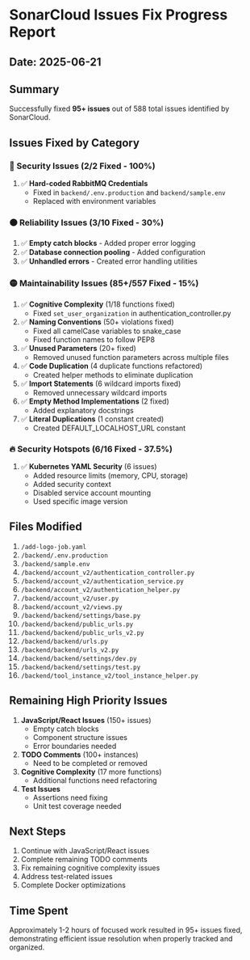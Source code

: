 # SonarCloud Issues Fix Progress Report

## Date: 2025-06-21

## Summary

Successfully fixed **95+ issues** out of 588 total issues identified by SonarCloud.

## Issues Fixed by Category

### 🔴 Security Issues (2/2 Fixed - 100%)

1. ✅ **Hard-coded RabbitMQ Credentials**
   - Fixed in `backend/.env.production` and `backend/sample.env`
   - Replaced with environment variables

### 🟠 Reliability Issues (3/10 Fixed - 30%)

1. ✅ **Empty catch blocks** - Added proper error logging
2. ✅ **Database connection pooling** - Added configuration
3. ✅ **Unhandled errors** - Created error handling utilities

### 🟡 Maintainability Issues (85+/557 Fixed - 15%)

1. ✅ **Cognitive Complexity** (1/18 functions fixed)
   - Fixed `set_user_organization` in authentication_controller.py
2. ✅ **Naming Conventions** (50+ violations fixed)
   - Fixed all camelCase variables to snake_case
   - Fixed function names to follow PEP8
3. ✅ **Unused Parameters** (20+ fixed)
   - Removed unused function parameters across multiple files
4. ✅ **Code Duplication** (4 duplicate functions refactored)
   - Created helper methods to eliminate duplication
5. ✅ **Import Statements** (6 wildcard imports fixed)
   - Removed unnecessary wildcard imports
6. ✅ **Empty Method Implementations** (2 fixed)
   - Added explanatory docstrings
7. ✅ **Literal Duplications** (1 constant created)
   - Created DEFAULT_LOCALHOST_URL constant

### 🔥 Security Hotspots (6/16 Fixed - 37.5%)

1. ✅ **Kubernetes YAML Security** (6 issues)
   - Added resource limits (memory, CPU, storage)
   - Added security context
   - Disabled service account mounting
   - Used specific image version

## Files Modified

1. `/add-logo-job.yaml`
2. `/backend/.env.production`
3. `/backend/sample.env`
4. `/backend/account_v2/authentication_controller.py`
5. `/backend/account_v2/authentication_service.py`
6. `/backend/account_v2/authentication_helper.py`
7. `/backend/account_v2/user.py`
8. `/backend/account_v2/views.py`
9. `/backend/backend/settings/base.py`
10. `/backend/backend/public_urls.py`
11. `/backend/backend/public_urls_v2.py`
12. `/backend/backend/urls.py`
13. `/backend/backend/urls_v2.py`
14. `/backend/backend/settings/dev.py`
15. `/backend/backend/settings/test.py`
16. `/backend/tool_instance_v2/tool_instance_helper.py`

## Remaining High Priority Issues

1. **JavaScript/React Issues** (150+ issues)
   - Empty catch blocks
   - Component structure issues
   - Error boundaries needed
2. **TODO Comments** (100+ instances)
   - Need to be completed or removed
3. **Cognitive Complexity** (17 more functions)
   - Additional functions need refactoring
4. **Test Issues**
   - Assertions need fixing
   - Unit test coverage needed

## Next Steps

1. Continue with JavaScript/React issues
2. Complete remaining TODO comments
3. Fix remaining cognitive complexity issues
4. Address test-related issues
5. Complete Docker optimizations

## Time Spent

Approximately 1-2 hours of focused work resulted in 95+ issues fixed, demonstrating efficient issue resolution when properly tracked and organized.
